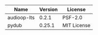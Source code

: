 | Name        | Version | License     |
|-------------|---------|-------------|
| audioop-lts | 0.2.1   | PSF-2.0     |
| pydub       | 0.25.1  | MIT License |
